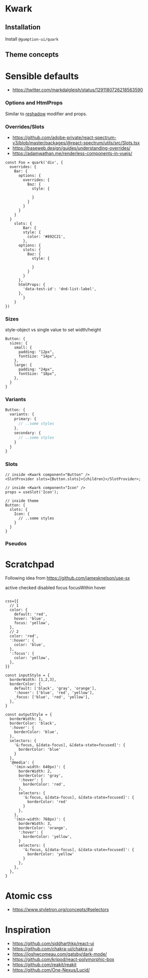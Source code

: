 # Kwark

## Installation

Install `@gumption-ui/quark`

## Theme concepts

# Sensible defaults

- https://twitter.com/markdalgleish/status/1291180726218563590

### Options and HtmlProps

Similar to [reshadow](https://reshadow.dev/concepts) modifier and props.

### Overrides/Slots

- https://github.com/adobe-private/react-spectrum-v3/blob/master/packages/@react-spectrum/utils/src/Slots.tsx
- https://baseweb.design/guides/understanding-overrides/
- https://adamwathan.me/renderless-components-in-vuejs/

```tsx
const Foo = quark('div', {
  overrides: {
    Bar: {
      options: {
        overrides: {
          Baz: {
            style: {

            }
          }
        }
      }
    }
  }
	slots: {
		Bar: {
	    style: {
	      color: '#892C21',
	    },
      options: {
        slots: {
          Baz: {
            style: {

            }
          }
        }
      },
      htmlProps: {
        'data-test-id': 'dnd-list-label',
      },
		}
	}
})
```

### Sizes

style-object vs single value to set width/height

```tsx
Button: {
  sizes: {
    small: {
      padding: "12px",
      fontSize: "14px",
    },
    large: {
      padding: "24px",
      fontSize: "18px",
    },
  }
}
```

### Variants

```typescript
Button: {
  variants: {
    primary: {
      // ..some styles
    },
    secondary: {
      // ..some styles
    }
  }
}
```

### Slots

```tsx
// inside <Kwark component="Button" />
<SlotProvider slots={Button.slots}>{children}</SlotProvider>;

// inside <Kwark component="Icon" />
props = useSlot('Icon');

// inside theme
Button: {
  slots: {
    Icon: {
      // ..some styles
    }
  }
}
```

### Pseudos

# Scratchpad

Following idea from https://github.com/jamesknelson/use-sx

active checked disabled focus focusWithin hover

```tsx

css={{
  // 1
  color: {
    default: 'red',
    hover: 'blue',
    focus: 'yellow',
  },
  // 2
  color: 'red',
  ':hover': {
    color: 'blue',
  },
  ':focus': {
    color: 'yellow',
  },
}}

const inputStyle = {
  borderWidth: [1,2,3],
  borderColor: {
    default: ['black', 'gray', 'orange'],
    ':hover': ['blue', 'red', 'yellow'],
    _focus: ['blue', 'red', 'yellow'],
  },
}

const outputStyle = {
  borderWidth: 1,
  borderColor: 'black',
  ':hover': {
    borderColor: 'blue',
  },
  selectors: {
    '&:focus, &[data-focus], &[data-state=focused]': {
      borderColor: 'blue'
    }
  },
  '@media': {
    '(min-width: 640px)': {
      borderWidth: 2,
      borderColor: 'gray',
      ':hover': {
        borderColor: 'red',
      },
      selectors: {
        '&:focus, &[data-focus], &[data-state=focused]': {
          borderColor: 'red'
        }
      },
    },
    '(min-width: 768px)': {
      borderWidth: 3,
      borderColor: 'orange',
      ':hover': {
        borderColor: 'yellow',
      }
      selectors: {
        '&:focus, &[data-focus], &[data-state=focused]': {
          borderColor: 'yellow'
        }
      },
    },
  },
}
```

# Atomic css

- https://www.styletron.org/concepts/#selectors

# Inspiration

- https://github.com/siddharthkp/react-ui
- https://github.com/chakra-ui/chakra-ui
- https://joshwcomeau.com/gatsby/dark-mode/
- https://github.com/kripod/react-polymorphic-box
- https://github.com/reakit/reakit
- https://github.com/One-Nexus/Lucid/
